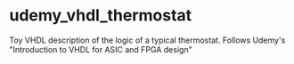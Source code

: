 # udemy_vhdl_thermostat
Toy VHDL description of the logic of a typical thermostat. Follows Udemy's "Introduction to  VHDL for ASIC and FPGA design"
